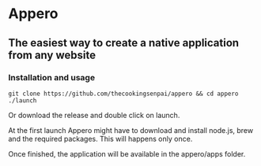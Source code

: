 # Appero

## The easiest way to create a native application from any website

### Installation and usage

    git clone https://github.com/thecookingsenpai/appero && cd appero
    ./launch

Or download the release and double click on launch.

At the first launch Appero might have to download and install node.js, brew and the required packages. This will happens only once.

Once finished, the application will be available in the appero/apps folder.
